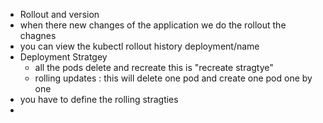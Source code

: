 

- Rollout and version
- when there new changes of the application we do the rollout the chagnes
- you can view the kubectl rollout history deployment/name
- Deployment Stratgey
    - all the pods delete and recreate this is "recreate stragtye"
    - rolling updates : this will delete one pod and create one pod one by one
- you have to define the rolling stragties
- 